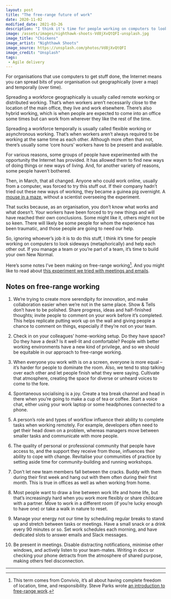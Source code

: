 ```yaml
---
layout: post
title: "The free-range future of work"
date: 2020-11-02
modified_date: 2021-03-26
description: "I think it's time for people working on computers to look sideways (metaphorically) and help each other out in designing their future of work."
image: /assets/images/nighthawk-shoots-Vd8jXvQtQFI-unsplash.jpg
image_title: "Chickens"
image_artist: "Nighthawk Shoots"
image_source: https://unsplash.com/photos/Vd8jXvQtQFI
image_credit: "Unsplash"
tags:
 - Agile delivery
---
```


For organisations that use computers to get stuff done, the Internet means you can spread bits of your organisation out geographically (over a map) and temporally (over time).

Spreading a workforce geographically is usually called remote working or distributed working. That’s when workers aren’t necessarily close to the location of the main office, they live and work elsewhere. There’s also hybrid working, which is when people are expected to come into an office some times but can work from wherever they like the rest of the time.

Spreading a workforce temporally is usually called flexible working or asynchronous working. That’s when workers aren’t always required to be working at the same time as each other. Although more often than not, there’s usually some ‘core hours’ workers have to be present and available.

For various reasons, some groups of people have experimented with the opportunity the Internet has provided. It has allowed them to find new ways of doing things or new ways of living. And, for another variety of reasons, some people haven’t bothered.

Then, in March, that all changed. Anyone who could work online, usually from a computer, was forced to try this stuff out. If their company hadn’t tried out these new ways of working, they became a guinea pig overnight. A [mouse in a maze](https://www.cliffsnotes.com/literature/f/flowers-for-algernon/character-analysis/algernon), without a scientist overseeing the experiment.

That sucks because, as an organisation, you don’t know what works and what doesn’t. Your workers have been forced to try new things and will have reached their own conclusions. Some might like it, others might not be so keen. There will likely be some people for whom the experience has been traumatic, and those people are going to need our help.

So, ignoring whoever’s job it is to do this stuff, I think it’s time for people working on computers to look sideways (metaphorically) and help each other out. If you manage a team or you’re part of a team, it’s time to build your own New Normal.

Here’s some notes I’ve been making on free-range working[^1]. And you might like to read about [this experiment we tried with meetings and emails](https://gds.blog.gov.uk/2020/10/07/what-happened-when-we-stopped-having-meetings-and-sending-emails/).

## Notes on free-range working

1.  We’re trying to create more serendipity for innovation, and make collaboration easier when we’re not in the same place. Show & Tells don’t have to be polished. Share progress, ideas and half-finished thoughts; invite people to comment on your work before it’s completed. This helps replicate putting work up on the wall and giving people a chance to comment on things, especially if they’re not on your team.

2.  Check in on your colleagues’ home-working setup. Do they have space? Do they have a desk? Is it well-lit and comfortable? People with better working environments have a new kind of privilege, and so we should be equitable in our approach to free-range working.

3.  When everyone you work with is on a screen, everyone is more equal – it’s harder for people to dominate the room. Also, we tend to stop talking over each other and let people finish what they were saying. Cultivate that atmosphere, creating the space for diverse or unheard voices to come to the fore.

4.  Spontaneous socialising is a joy. Create a tea break channel and head in there when you’re going to make a cup of tea or coffee. Start a voice chat, either using your work laptop or some headphones connected to a phone.

5.  A person’s role and types of workflow influence their ability to complete tasks when working remotely. For example, developers often need to get their head down on a problem, whereas managers move between smaller tasks and communicate with more people.

6.  The quality of personal or professional community that people have access to, and the support they receive from those, influences their ability to cope with change. Revitalise your communities of practice by setting aside time for community-building and running workshops.

7.  Don’t let new team members fall between the cracks. Buddy with them during their first week and hang out with them often during their first month. This is true in offices as well as when working from home.

8.  Most people want to draw a line between work life and home life, but that’s increasingly hard when you work more flexibly or share childcare with a partner. Move to work in a different room (if you’re lucky enough to have one) or take a walk in nature to reset.

9.  Manage your energy not our time by scheduling regular breaks to stand up and stretch between tasks or meetings. Have a small snack or a drink every 90 minutes or so. Set work schedules each morning, and have dedicated slots to answer emails and Slack messages.

10. Be present in meetings. Disable distracting notifications, minimise other windows, and actively listen to your team-mates. Writing in docs or checking your phone detracts from the atmosphere of shared purpose, making others feel disconnection.

---

[^1]: This term comes from Convivio, it’s all about having complete freedom of location, time, and responsibility. Steve Parks wrote [an introduction to free-range work](https://blog.weareconvivio.com/free-range-working-an-introduction-27eb178db97c).
